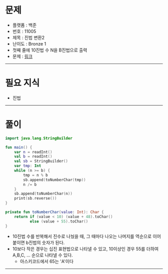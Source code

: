 # 문제
- 플랫폼 : 백준
- 번호 : 11005
- 제목 : 진법 변환2
- 난이도 : Bronze 1
- 첫째 줄에 10진법 수 N을 B진법으로 출력
- 문제 : <a href="https://www.acmicpc.net/problem/11005" target="_blank">링크</a>

---

# 필요 지식
- 진법

---

# 풀이
```kotlin
import java.lang.StringBuilder

fun main() {
    var n = readInt()
    val b = readInt()
    val sb = StringBuilder()
    var tmp: Int
    while (n >= b) {
        tmp = n % b
        sb.append(toNumberChar(tmp))
        n /= b
    }
    sb.append(toNumberChar(n))
    print(sb.reverse())
}

private fun toNumberChar(value: Int): Char {
    return if (value < 10) (value + 48).toChar()
           else (value + 55).toChar()
}
```
- 10진법 수를 반복해서 진수로 나눴을 때, 그 때마다 나오는 나머지를 역순으로 이어붙이면 b진법의 숫자가 된다.
- 10보다 작은 경우는 십진 표현법으로 나타낼 수 있고, 10이상인 경우 55를 더하여 A,B,C, ... 순으로 나타낼 수 있다.
  - 아스키코드에서 65는 'A'이다

---
